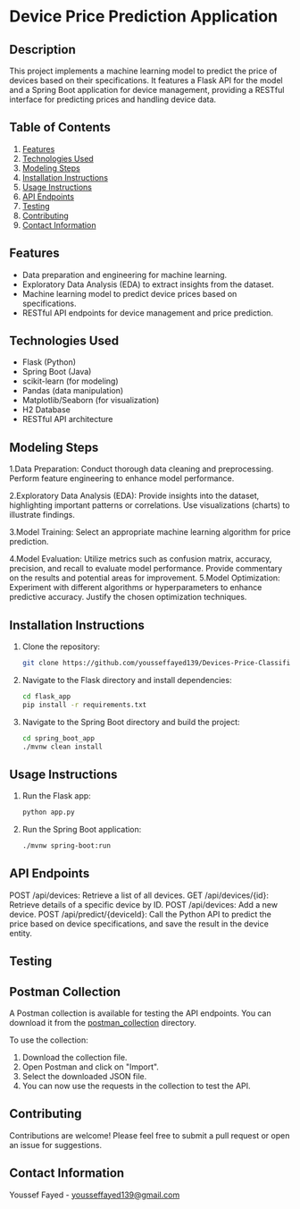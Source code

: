 # Device Price Prediction Application

## Description

This project implements a machine learning model to predict the price of devices based on their specifications. It features a Flask API for the model and a Spring Boot application for device management, providing a RESTful interface for predicting prices and handling device data.

## Table of Contents

1. [Features](#features)
2. [Technologies Used](#technologies-used)
3. [Modeling Steps](#modeling-steps)
4. [Installation Instructions](#installation-instructions)
5. [Usage Instructions](#usage-instructions)
6. [API Endpoints](#api-endpoints)
7. [Testing](#testing)
8. [Contributing](#contributing)
9. [Contact Information](#contact-information)

## Features

- Data preparation and engineering for machine learning.
- Exploratory Data Analysis (EDA) to extract insights from the dataset.
- Machine learning model to predict device prices based on specifications.
- RESTful API endpoints for device management and price prediction.

## Technologies Used

- Flask (Python)
- Spring Boot (Java)
- scikit-learn (for modeling)
- Pandas (data manipulation)
- Matplotlib/Seaborn (for visualization)
- H2 Database
- RESTful API architecture

## Modeling Steps

1.Data Preparation:
  Conduct thorough data cleaning and preprocessing.
  Perform feature engineering to enhance model performance.

2.Exploratory Data Analysis (EDA):
  Provide insights into the dataset, highlighting important patterns or correlations.
  Use visualizations (charts) to illustrate findings.
  
3.Model Training:
  Select an appropriate machine learning algorithm for price prediction.
 
4.Model Evaluation:
  Utilize metrics such as confusion matrix, accuracy, precision, and recall to evaluate model     performance.
  Provide commentary on the results and potential areas for improvement.
5.Model Optimization:
  Experiment with different algorithms or hyperparameters to enhance predictive accuracy.
  Justify the chosen optimization techniques.

## Installation Instructions

1. Clone the repository:
   ```bash
   git clone https://github.com/yousseffayed139/Devices-Price-Classification-System.git

2. Navigate to the Flask directory and install dependencies:
   ```bash
   cd flask_app
   pip install -r requirements.txt
3. Navigate to the Spring Boot directory and build the project:
    ```bash
    cd spring_boot_app
    ./mvnw clean install

## Usage Instructions

1. Run the Flask app:
    ```bash
    python app.py
2. Run the Spring Boot application:
     ```bash
     ./mvnw spring-boot:run

## API Endpoints

POST /api/devices: Retrieve a list of all devices.
GET /api/devices/{id}: Retrieve details of a specific device by ID.
POST /api/devices: Add a new device.
POST /api/predict/{deviceId}: Call the Python API to predict the price based on device specifications, and save the result in the device entity.

## Testing 
## Postman Collection

A Postman collection is available for testing the API endpoints. You can download it from the [postman_collection](postman_collection/my_collection.json) directory. 

To use the collection:
1. Download the collection file.
2. Open Postman and click on "Import".
3. Select the downloaded JSON file.
4. You can now use the requests in the collection to test the API.

## Contributing 
Contributions are welcome! Please feel free to submit a pull request or open an issue for suggestions.

## Contact Information 
Youssef Fayed - yousseffayed139@gmail.com



